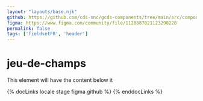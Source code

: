 ```yaml
---
layout: "layouts/base.njk"
github: https://github.com/cds-snc/gcds-components/tree/main/src/components/gcds-fieldset
figma: https://www.figma.com/community/file/1128687821123298228
permalink: false
tags: ['fieldsetFR', 'header']
---
```


# jeu-de-champs

This element will have the content below it

{% docLinks locale stage figma github %}
{% enddocLinks %}
